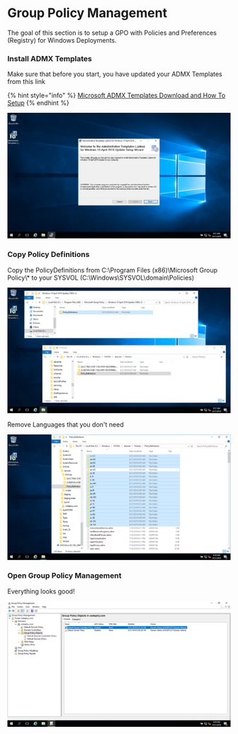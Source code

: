 # Group Policy Management

The goal of this section is to setup a GPO with Policies and Preferences \(Registry\) for Windows Deployments.

### Install ADMX Templates

Make sure that before you start, you have updated your ADMX Templates from this link

{% hint style="info" %}
[Microsoft ADMX Templates Download and How To Setup](https://support.microsoft.com/en-us/help/3087759)
{% endhint %}

![](../../../.gitbook/assets/2018-08-21_11-51-45.png)

### Copy Policy Definitions

Copy the PolicyDefinitions from C:\Program Files \(x86\)\Microsoft Group Policy\\* to your SYSVOL \(C:\Windows\SYSVOL\domain\Policies\)

![](../../../.gitbook/assets/2018-08-21_11-57-02.png)

Remove Languages that you don't need

![](../../../.gitbook/assets/2018-08-21_11-58-19.png)

### Open Group Policy Management

Everything looks good!

![](../../../.gitbook/assets/2018-08-21_11-59-41.png)

